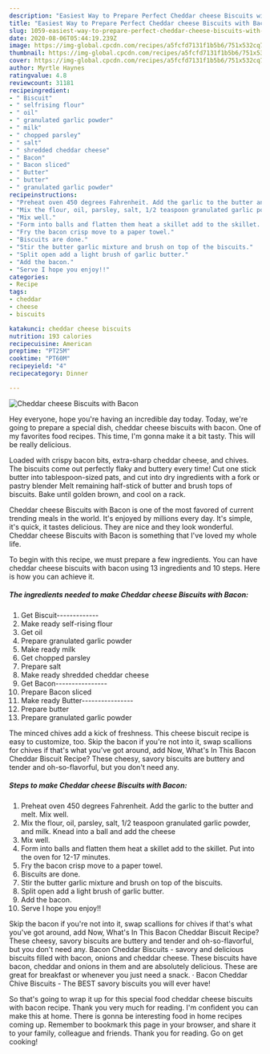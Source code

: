 ```yaml
---
description: "Easiest Way to Prepare Perfect Cheddar cheese Biscuits with Bacon"
title: "Easiest Way to Prepare Perfect Cheddar cheese Biscuits with Bacon"
slug: 1059-easiest-way-to-prepare-perfect-cheddar-cheese-biscuits-with-bacon
date: 2020-08-06T05:44:19.239Z
image: https://img-global.cpcdn.com/recipes/a5fcfd7131f1b5b6/751x532cq70/cheddar-cheese-biscuits-with-bacon-recipe-main-photo.jpg
thumbnail: https://img-global.cpcdn.com/recipes/a5fcfd7131f1b5b6/751x532cq70/cheddar-cheese-biscuits-with-bacon-recipe-main-photo.jpg
cover: https://img-global.cpcdn.com/recipes/a5fcfd7131f1b5b6/751x532cq70/cheddar-cheese-biscuits-with-bacon-recipe-main-photo.jpg
author: Myrtle Haynes
ratingvalue: 4.8
reviewcount: 31181
recipeingredient:
- " Biscuit"
- " selfrising flour"
- " oil"
- " granulated garlic powder"
- " milk"
- " chopped parsley"
- " salt"
- " shredded cheddar cheese"
- " Bacon"
- " Bacon sliced"
- " Butter"
- " butter"
- " granulated garlic powder"
recipeinstructions:
- "Preheat oven 450 degrees Fahrenheit. Add the garlic to the butter and melt. Mix well."
- "Mix the flour, oil, parsley, salt, 1/2 teaspoon granulated garlic powder, and milk. Knead into a ball and add the cheese"
- "Mix well."
- "Form into balls and flatten them heat a skillet add to the skillet. Put into the oven for 12-17 minutes."
- "Fry the bacon crisp move to a paper towel."
- "Biscuits are done."
- "Stir the butter garlic mixture and brush on top of the biscuits."
- "Split open add a light brush of garlic butter."
- "Add the bacon."
- "Serve I hope you enjoy!!"
categories:
- Recipe
tags:
- cheddar
- cheese
- biscuits

katakunci: cheddar cheese biscuits 
nutrition: 193 calories
recipecuisine: American
preptime: "PT25M"
cooktime: "PT60M"
recipeyield: "4"
recipecategory: Dinner

---
```



![Cheddar cheese Biscuits with Bacon](https://img-global.cpcdn.com/recipes/a5fcfd7131f1b5b6/751x532cq70/cheddar-cheese-biscuits-with-bacon-recipe-main-photo.jpg)

Hey everyone, hope you're having an incredible day today. Today, we're going to prepare a special dish, cheddar cheese biscuits with bacon. One of my favorites food recipes. This time, I'm gonna make it a bit tasty. This will be really delicious.

Loaded with crispy bacon bits, extra-sharp cheddar cheese, and chives. The biscuits come out perfectly flaky and buttery every time! Cut one stick butter into tablespoon-sized pats, and cut into dry ingredients with a fork or pastry blender Melt remaining half-stick of butter and brush tops of biscuits. Bake until golden brown, and cool on a rack.

Cheddar cheese Biscuits with Bacon is one of the most favored of current trending meals in the world. It's enjoyed by millions every day. It's simple, it's quick, it tastes delicious. They are nice and they look wonderful. Cheddar cheese Biscuits with Bacon is something that I've loved my whole life.


To begin with this recipe, we must prepare a few ingredients. You can have cheddar cheese biscuits with bacon using 13 ingredients and 10 steps. Here is how you can achieve it.

<!--inarticleads1-->

##### The ingredients needed to make Cheddar cheese Biscuits with Bacon:

1. Get  Biscuit-------------
1. Make ready  self-rising flour
1. Get  oil
1. Prepare  granulated garlic powder
1. Make ready  milk
1. Get  chopped parsley
1. Prepare  salt
1. Make ready  shredded cheddar cheese
1. Get  Bacon----------------
1. Prepare  Bacon sliced
1. Make ready  Butter----------------
1. Prepare  butter
1. Prepare  granulated garlic powder


The minced chives add a kick of freshness. This cheese biscuit recipe is easy to customize, too. Skip the bacon if you&#39;re not into it, swap scallions for chives if that&#39;s what you&#39;ve got around, add Now, What&#39;s In This Bacon Cheddar Biscuit Recipe? These cheesy, savory biscuits are buttery and tender and oh-so-flavorful, but you don&#39;t need any. 

<!--inarticleads2-->

##### Steps to make Cheddar cheese Biscuits with Bacon:

1. Preheat oven 450 degrees Fahrenheit. Add the garlic to the butter and melt. Mix well.
1. Mix the flour, oil, parsley, salt, 1/2 teaspoon granulated garlic powder, and milk. Knead into a ball and add the cheese
1. Mix well.
1. Form into balls and flatten them heat a skillet add to the skillet. Put into the oven for 12-17 minutes.
1. Fry the bacon crisp move to a paper towel.
1. Biscuits are done.
1. Stir the butter garlic mixture and brush on top of the biscuits.
1. Split open add a light brush of garlic butter.
1. Add the bacon.
1. Serve I hope you enjoy!!


Skip the bacon if you&#39;re not into it, swap scallions for chives if that&#39;s what you&#39;ve got around, add Now, What&#39;s In This Bacon Cheddar Biscuit Recipe? These cheesy, savory biscuits are buttery and tender and oh-so-flavorful, but you don&#39;t need any. Bacon Cheddar Biscuits - savory and delicious biscuits filled with bacon, onions and cheddar cheese. These biscuits have bacon, cheddar and onions in them and are absolutely delicious. These are great for breakfast or whenever you just need a snack. · Bacon Cheddar Chive Biscuits - The BEST savory biscuits you will ever have! 

So that's going to wrap it up for this special food cheddar cheese biscuits with bacon recipe. Thank you very much for reading. I'm confident you can make this at home. There is gonna be interesting food in home recipes coming up. Remember to bookmark this page in your browser, and share it to your family, colleague and friends. Thank you for reading. Go on get cooking!
